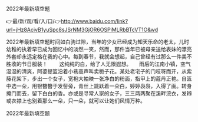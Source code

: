 2022年最新填空题

👉最/新/观/看/入/口/👉http://www.baidu.com/link?url=jHz8AcivB1yuSpc8sJSrNM3GjOR6OSPiMLRbBTcVT1O&wd

2022年最新填空题时间如白驹过隙，当年的少女已经成为知天乐命的老太，儿时幼稚的执着早已成为回忆中的淡然一笑，然而，那件当年已被母亲送给表妹的漂亮外套却永远定格在我的心中。每到春节，我就会想起，自己曾经有过那么一件美不胜收的节日服装！
　　这纯纯的白，给了人无限遐想。　　雨后的江南小镇，空气湿湿的清爽，阿婆提篮沿着小巷高声叫卖栀子花。某处老宅子的门吱呀而开，从紫藤花架下，步出一个女子，宽袍大袖映一张净白的粉面，指甲上的蔻丹正艳。自篮中选一朵，用银簪簪于发髻旁，青丝上跳跃着一朵白，婷婷袅袅，入得了画。转身掩门而去，留下白白的香。亦或是寻常人家的女子，三三两两聚在溪畔浣衣，发辫或衣襟上也别着那么一朵，只一朵，就可以让她们风情万种。


2022年最新填空题
